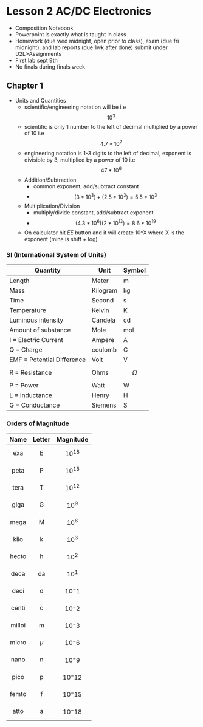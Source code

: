 # Lesson 2 AC/DC Electronics
- Composition Notebook
- Powerpoint is exactly what is taught in class
- Homework (due wed midnight, open prior to class), exam (due fri midnight), and lab reports (due 1wk after done) submit under D2L>Assignments
- First lab sept 9th
- No finals during finals week
## Chapter 1
- Units and Quantities
  - scientific/engineering notation will be i.e $$10^3$$
  - scientific is only 1 number to the left of decimal multiplied by a power of 10 i.e $$4.7 * 10^7$$
  - engineering notation is 1-3 digits to the left of decimal, exponent is divisible by 3, multiplied by a power of 10 i.e $$47 * 10^6$$
  - Addition/Subtraction
    - common exponent, add/subtract constant
    - $$(3*10^3)+(2.5*10^3)=5.5*10^3$$
  - Multiplication/Division
    - multiply/divide constant, add/subtract exponent
    - $$(4.3*10^6)(2*10^13)=8.6*10^19$$
  - On calculator hit *EE* button and it will create 10^X where X is the exponent (mine is shift + log)
### SI (International System of Units)  

| Quantity | Unit | Symbol |
| -------- | --------- | ------- |
| Length | Meter | m |
| Mass | Kilogram | kg |
| Time | Second | s |
| Temperature | Kelvin | K |
| Luminous intensity | Candela | cd |
| Amount of substance | Mole | mol |
| I = Electric Current | Ampere | A |
| Q = Charge | coulomb | C |
| EMF = Potential Difference | Volt | V |
| R = Resistance | Ohms | $$\Omega$$ |
| P = Power | Watt | W |
| L = Inductance | Henry | H |
| G = Conductance | Siemens | S |

### Orders of Magnitude

|Name|Letter|Magnitude|
|:---:|:---:|---|
|exa|E|$$10^18$$|
|peta|P|$$10^15$$|
|tera|T|$$10^12$$|
|giga|G|$$10^9$$|
|mega|M|$$10^6$$|
|kilo|k|$$10^3$$|
|hecto|h|$$10^2$$|
|deca|da|$$10^1$$|
|deci|d|$$10^-1$$|
|centi|c|$$10^-2$$|
|milloi|m|$$10^-3$$|
|micro|$$\mu$$|$$10^-6$$|
|nano|n|$$10^-9$$|
|pico|p|$$10^-12$$|
|femto|f|$$10^-15$$|
|atto|a|$$10^-18$$|
